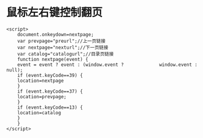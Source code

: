 # 鼠标左右键控制翻页

    <script>
        document.onkeydown=nextpage;
        var prevpage="preurl";//上一页链接
        var nextpage="nexturl";//下一页链接
        var catalog="catalogurl";//目录页链接
        function nextpage(event) {
        event = event ? event : (window.event ?             window.event : null);
        if (event.keyCode==39) {
        location=nextpage
        }
        if (event.keyCode==37) {
        location=prevpage;
        }
        if (event.keyCode==13) {
        location=catalog
        }
        }
    </script>